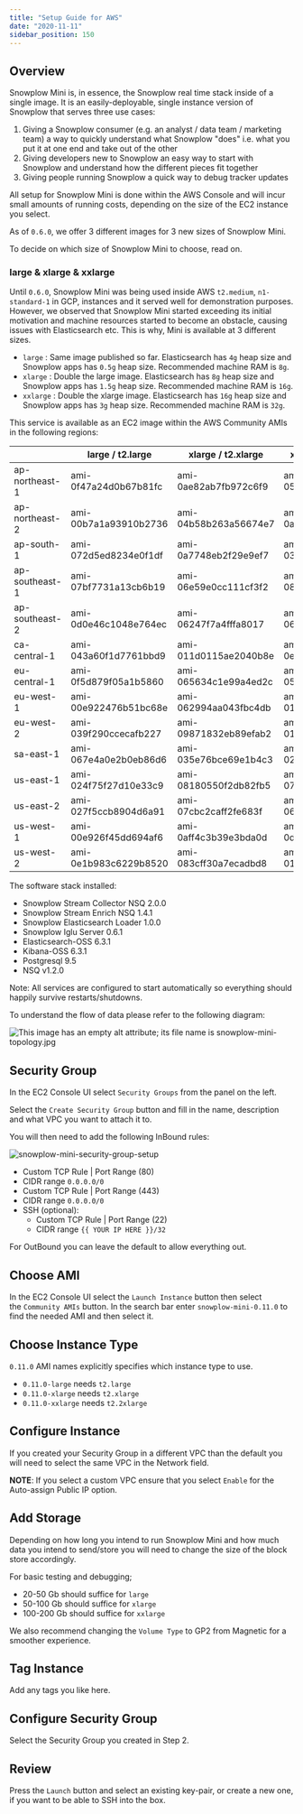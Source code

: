```yaml
---
title: "Setup Guide for AWS"
date: "2020-11-11"
sidebar_position: 150
---
```


## Overview

Snowplow Mini is, in essence, the Snowplow real time stack inside of a single image. It is an easily-deployable, single instance version of Snowplow that serves three use cases:

1. Giving a Snowplow consumer (e.g. an analyst / data team / marketing team) a way to quickly understand what Snowplow "does" i.e. what you put it at one end and take out of the other
2. Giving developers new to Snowplow an easy way to start with Snowplow and understand how the different pieces fit together
3. Giving people running Snowplow a quick way to debug tracker updates

All setup for Snowplow Mini is done within the AWS Console and will incur small amounts of running costs, depending on the size of the EC2 instance you select.

As of `0.6.0`, we offer 3 different images for 3 new sizes of Snowplow Mini.

To decide on which size of Snowplow Mini to choose, read on.

### large & xlarge & xxlarge

Until `0.6.0`, Snowplow Mini was being used inside AWS `t2.medium`, `n1-standard-1` in GCP, instances and it served well for demonstration purposes. However, we observed that Snowplow Mini started exceeding its initial motivation and machine resources started to become an obstacle, causing issues with Elasticsearch etc. This is why, Mini is available at 3 different sizes.

- `large` : Same image published so far. Elasticsearch has `4g` heap size and Snowplow apps has `0.5g` heap size. Recommended machine RAM is `8g`.
- `xlarge` : Double the large image. Elasticsearch has `8g` heap size and Snowplow apps has `1.5g` heap size. Recommended machine RAM is `16g`.
- `xxlarge` : Double the xlarge image. Elasticsearch has `16g` heap size and Snowplow apps has `3g` heap size. Recommended machine RAM is `32g`.

This service is available as an EC2 image within the AWS Community AMIs in the following regions:

|                | large / t2.large      | xlarge / t2.xlarge    | xxlarge / t2.xxlarge  |
| -------------- | --------------------- | --------------------- | --------------------- |
| ap-northeast-1 | ami-0f47a24d0b67b81fc | ami-0ae82ab7fb972c6f9 | ami-053a0af5ec733fc82 |
| ap-northeast-2 | ami-00b7a1a93910b2736 | ami-04b58b263a56674e7 | ami-0a35bbfc02f286eef |
| ap-south-1     | ami-072d5ed8234e0f1df | ami-0a7748eb2f29e9ef7 | ami-03bfeb0d77f49b92b |
| ap-southeast-1 | ami-07bf7731a13cb6b19 | ami-06e59e0cc111cf3f2 | ami-0815ba3ce4045018f |
| ap-southeast-2 | ami-0d0e46c1048e764ec | ami-06247f7a4fffa8017 | ami-06565918e815d4a94 |
| ca-central-1   | ami-043a60f1d7761bbd9 | ami-011d0115ae2040b8e | ami-0ef9b3413182212dc |
| eu-central-1   | ami-0f5d879f05a1b5860 | ami-065634c1e99a4ed2c | ami-05647811011c942b8 |
| eu-west-1      | ami-00e922476b51bc68e | ami-062994aa043fbc4db | ami-019cdc6fa2552c803 |
| eu-west-2      | ami-039f290ccecafb227 | ami-09871832eb89efab2 | ami-0110bbabf0c3d2c92 |
| sa-east-1      | ami-067e4a0e2b0eb86d6 | ami-035e76bce69e1b4c3 | ami-02b3999d5883d9f3c |
| us-east-1      | ami-024f75f27d10e33c9 | ami-08180550f2db82fb5 | ami-07d6f67e45a5cb9b9 |
| us-east-2      | ami-027f5ccb8904d6a91 | ami-07cbc2caff2fe683f | ami-068a0d348d04d8dfd |
| us-west-1      | ami-00e926f45dd694af6 | ami-0aff4c3b39e3bda0d | ami-0d3358b6486d39f6a |
| us-west-2      | ami-0e1b983c6229b8520 | ami-083cff30a7ecadbd8 | ami-013a9d2fdebd03b0d |

The software stack installed:

- Snowplow Stream Collector NSQ 2.0.0
- Snowplow Stream Enrich NSQ 1.4.1
- Snowplow Elasticsearch Loader 1.0.0
- Snowplow Iglu Server 0.6.1
- Elasticsearch-OSS 6.3.1
- Kibana-OSS 6.3.1
- Postgresql 9.5
- NSQ v1.2.0

Note: All services are configured to start automatically so everything should happily survive restarts/shutdowns.

To understand the flow of data please refer to the following diagram:

![This image has an empty alt attribute; its file name is snowplow-mini-topology.jpg](images/snowplow-mini-topology.jpg)

## Security Group

In the EC2 Console UI select `Security Groups` from the panel on the left.

Select the `Create Security Group` button and fill in the name, description and what VPC you want to attach it to.

You will then need to add the following InBound rules:

![snowplow-mini-security-group-setup](images/security-groups-setup.png)

- Custom TCP Rule | Port Range (80)
- CIDR range `0.0.0.0/0`
- Custom TCP Rule | Port Range (443)
- CIDR range `0.0.0.0/0`
- SSH (optional):
  - Custom TCP Rule | Port Range (22)
  - CIDR range `{{ YOUR IP HERE }}/32`

For OutBound you can leave the default to allow everything out.

## Choose AMI

In the EC2 Console UI select the `Launch Instance` button then select the `Community AMIs` button. In the search bar enter `snowplow-mini-0.11.0` to find the needed AMI and then select it.

## Choose Instance Type

`0.11.0` AMI names explicitly specifies which instance type to use.

- `0.11.0-large` needs `t2.large`
- `0.11.0-xlarge` needs `t2.xlarge`
- `0.11.0-xxlarge` needs `t2.2xlarge`

## Configure Instance

If you created your Security Group in a different VPC than the default you will need to select the same VPC in the Network field.

**NOTE**: If you select a custom VPC ensure that you select `Enable` for the Auto-assign Public IP option.

## Add Storage

Depending on how long you intend to run Snowplow Mini and how much data you intend to send/store you will need to change the size of the block store accordingly.

For basic testing and debugging;

- 20-50 Gb should suffice for `large`
- 50-100 Gb should suffice for `xlarge`
- 100-200 Gb should suffice for `xxlarge`

We also recommend changing the `Volume Type` to GP2 from Magnetic for a smoother experience.

## Tag Instance

Add any tags you like here.

## Configure Security Group

Select the Security Group you created in Step 2.

## Review

Press the `Launch` button and select an existing key-pair, or create a new one, if you want to be able to SSH into the box.
